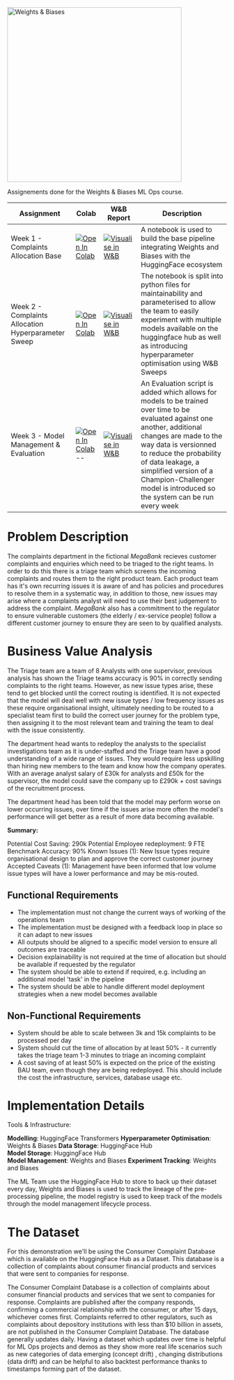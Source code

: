 <img src="https://i.imgur.com/gb6B4ig.png" width="400" alt="Weights & Biases" />

Assignements done for the Weights & Biases ML Ops course.

| Assignment      | Colab | W&B Report | Description |
| ----------- | ----------- | -------| ------|
| Week 1 - Complaints Allocation Base      | [![Open In Colab](https://colab.research.google.com/assets/colab-badge.svg)](https://colab.research.google.com/drive/1FKQcSFY9ShHPYzd--5L4aIebvmoRqKrm?usp=sharing)       |[![Visualise in W&B](https://raw.githubusercontent.com/wandb/assets/main/wandb-github-badge-gradient.svg)](https://wandb.ai/kayvane/wandb-week-1-complaints-classification/reports/Complaints-Allocation--VmlldzoyMjYzNzM3)| A notebook is used to build the base pipeline integrating Weights and Biases with the HuggingFace ecosystem|
| Week 2 - Complaints Allocation Hyperparameter Sweep   | [![Open In Colab](https://colab.research.google.com/assets/colab-badge.svg)](https://colab.research.google.com/drive/1mvUHh_uLOS7TZBUjfXjr_hPCBxvLg-g-?usp=sharing)     | [![Visualise in W&B](https://raw.githubusercontent.com/wandb/assets/main/wandb-github-badge-gradient.svg)](https://wandb.ai/kayvane/wandb-week-2-complaints-classifier/reports/Complaints-Allocation-with-Sweeps--VmlldzoyMzI5MTQw?accessToken=y5gvb2af7vb9bscetht3c02j5af34q5z65vifnfpshhd4j5uaqbdh5y33vjxfxys)| The notebook is split into python files for maintainability and parameterised to allow the team to easily experiment with multiple models available on the huggingface hub as well as introducing hyperparameter optimisation using W&B Sweeps|
| Week 3 - Model Management & Evaluation   | [![Open In Colab](https://colab.research.google.com/assets/colab-badge.svg)](https://colab.research.google.com/drive/15PnwkMunSN-uc5gVI4J83WvA3cW6J0dH?usp=sharing)  --       |[![Visualise in W&B](https://raw.githubusercontent.com/wandb/assets/main/wandb-github-badge-gradient.svg)](https://wandb.ai/kayvane/wandb-week-3-complaints-classifier/reports/Complaints-Allocation--VmlldzoyMzMyMjA4?accessToken=4gqfg8ueabt18jn2a9jklxkcel0dufmxib3f54fcyurufx366i92i019603iv3af) | An Evaluation script is added which allows for models to be trained over time to be evaluated against one another, additional changes are made to the way data is versionned to reduce the probability of data leakage, a simplified version of a Champion-Challenger model is introduced so the system can be run every week|


# Problem Description

The complaints department in the fictional _MegaBank_ recieves customer complaints and enquiries which need to be triaged to the right teams. In order to do this there is a triage team which screens the incoming complaints and routes them to the right product team. Each product team has it's own recurring issues it is aware of and has policies and procedures to resolve them in a systematic way, in addition to those, new issues may arise where a complaints analyst will need to use their best judgement to address the complaint. _MegaBank_ also has a commitment to the regulator to ensure vulnerable customers (the elderly / ex-service people) follow a different customer journey to ensure they are seen to by qualified analysts.  

# Business Value Analysis

The Triage team are a team of 8 Analysts with one supervisor, previous analysis has shown the Triage teams accuracy is 90% in correctly sending complaints to the right teams. However, as new issue types arise, these tend to get blocked until the correct routing is identified. It is not expected that the model will deal well with new issue types / low frequency issues as these require organisational insight, ultimately needing to be routed to a specialist team first to build the correct user journey for the problem type, then assigning it to the most relevant team and training the team to deal with the issue consistently.

The department head wants to redeploy the analysts to the specialist investigations team as it is under-staffed and the Triage team have a good understanding of a wide range of issues. They would require less upskilling than hiring new members to the team and know how the company operates. With an average analyst salary of £30k for analysts and £50k for the supervisor, the model could save the company up to £290k + cost savings of the recruitment process. 

The department head has been told that the model may perform worse on lower occurring issues, over time if the issues arise more often the model's performance will get better as a result of more data becoming available.


__Summary:__

Potential Cost Saving: 290k
Potential Employee redeployment: 9 FTE
Benchmark Accuracy: 90%
Known Issues (1): New Issue types require organisational design to plan and approve the correct customer journey
Accepted Caveats (1): Management have been informed that low volume issue types will have a lower performance and may be mis-routed.

## Functional Requirements

- The implementation must not change the current ways of working of the operations team
- The implementation must be designed with a feedback loop in place so it can adapt to new issues
- All outputs should be aligned to a specific model version to ensure all outcomes are traceable
- Decision explainability is not required at the time of allocation but should be available if requested by the regulator
- The system should be able to extend if required, e.g. including an additional model 'task' in the pipeline
- The system should be able to handle different model deployment strategies when a new model becomes available

## Non-Functional Requirements

- System should be able to scale between 3k and 15k complaints to be processed per day
- System should cut the time of allocation by at least 50% - it currently takes the triage team 1-3 minutes to triage an incoming complaint 
- A cost saving of at least 50% is expected on the price of the existing BAU team, even though they are being redeployed. This should include the cost the infrastructure, services, database usage etc.


# Implementation Details

Tools & Infrastructure:

**Modelling**: HuggingFace Transformers
**Hyperparameter Optimisation**: Weights & Biases
**Data Storage**: HuggingFace Hub  
**Model Storage**: HuggingFace Hub  
**Model Management**: Weights and Biases
**Experiment Tracking**: Weights and Biases  

The ML Team use the HuggingFace Hub to store to back up their dataset every day, Weights and Biases is used to track the lineage of the pre-processing pipeline, the model registry is used to keep track of the models through the model management lifecycle process.

# The Dataset

For this demonstration we'll be using the Consumer Complaint Database which is available on the HuggingFace Hub as a Dataset. This database is a collection of complaints about consumer financial products and services that were sent to companies for response.


The Consumer Complaint Database is a collection of complaints about consumer financial products and services that we sent to companies for response. Complaints are published after the company responds, confirming a commercial relationship with the consumer, or after 15 days, whichever comes first. Complaints referred to other regulators, such as complaints about depository institutions with less than $10 billion in assets, are not published in the Consumer Complaint Database. The database generally updates daily. Having a dataset which updates over time is helpful for ML Ops projects and demos as they show more real life scenarios such as new categories of data emerging (concept drift) , changing distributions (data drift) and can be helpful to also backtest performance thanks to timestamps forming part of the dataset.
